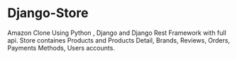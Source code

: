 # Django-Store
Amazon Clone Using Python , Django and Django Rest Framework with full api. Store containes Products and Products Detail, Brands, Reviews, Orders, Payments Methods, Users accounts.
